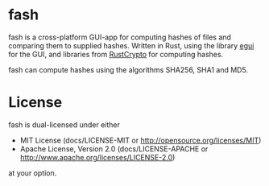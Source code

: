 # fash

fash is a cross-platform GUI-app for computing hashes of files and comparing them to supplied hashes. Written in Rust, using the library <a href="https://github.com/emilk/egui">egui</a> for the GUI, and libraries from <a href="https://github.com/RustCrypto">RustCrypto</a> for computing hashes.

fash can compute hashes using the algorithms SHA256, SHA1 and MD5.

# License

fash is dual-licensed under either

* MIT License (docs/LICENSE-MIT or http://opensource.org/licenses/MIT)
* Apache License, Version 2.0 (docs/LICENSE-APACHE or http://www.apache.org/licenses/LICENSE-2.0)

at your option. 